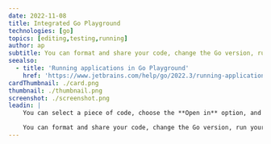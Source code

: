 ```yaml
---
date: 2022-11-08
title: Integrated Go Playground
technologies: [go]
topics: [editing,testing,running]
author: ap
subtitle: You can format and share your code, change the Go version, run your code using the Go playground server.
seealso:
  - title: 'Running applications in Go Playground'
    href: 'https://www.jetbrains.com/help/go/2022.3/running-applications-in-go-playground.html'
cardThumbnail: ./card.png
thumbnail: ./thumbnail.png
screenshot: ./screenshot.png
leadin: |
    You can select a piece of code, choose the **Open in** option, and then click **Playground**. This will open a scratch file with a toolbar that contains the same options you have when using the Go Playground.

    You can format and share your code, change the Go version, run your code using the Go playground server, or run it locally.
---
```

